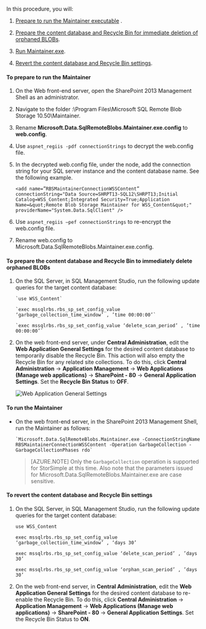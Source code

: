 <!--author=SharS last changed: 9/17/15-->

In this procedure, you will:

1. [Prepare to run the Maintainer executable](#to-prepare-to-run-the-maintainer) .

2. [Prepare the content database and Recycle Bin for immediate deletion of orphaned BLOBs](#to-prepare-the-content-database-and-recycle-bin-to-immediately-delete-orphaned-blobs).

3. [Run Maintainer.exe](#to-run-the-maintainer).

4. [Revert the content database and Recycle Bin settings](#to-revert-the-content-database-and-recycle-bin-settings).

#### To prepare to run the Maintainer

1. On the Web front-end server, open the SharePoint 2013 Management Shell as an administrator.

2. Navigate to the folder <boot drive>:\Program Files\Microsoft SQL Remote Blob Storage 10.50\Maintainer\.

3. Rename **Microsoft.Data.SqlRemoteBlobs.Maintainer.exe.config** to **web.config**.

4. Use `aspnet_regiis -pdf connectionStrings` to decrypt the web.config file.

5. In the decrypted web.config file, under the **<connectionStrings>** node, add the connection string for your SQL server instance and the content database name. See the following example.

    `<add name=”RBSMaintainerConnectionWSSContent” connectionString="Data Source=SHRPT13-SQL12\SHRPT13;Initial Catalog=WSS_Content;Integrated Security=True;Application Name=&quot;Remote Blob Storage Maintainer for WSS_Content&quot;" providerName="System.Data.SqlClient" />`

6. Use `aspnet_regiis –pef connectionStrings` to re-encrypt the web.config file. 

7. Rename web.config to Microsoft.Data.SqlRemoteBlobs.Maintainer.exe.config. 

#### To prepare the content database and Recycle Bin to immediately delete orphaned BLOBs

1. On the SQL Server, in SQL Management Studio, run the following update queries for the target content database: 

       `use WSS_Content`

       `exec mssqlrbs.rbs_sp_set_config_value ‘garbage_collection_time_window’ , ’time 00:00:00’`

       `exec mssqlrbs.rbs_sp_set_config_value ‘delete_scan_period’ , ’time 00:00:00’`

2. On the web front-end server, under **Central Administration**, edit the **Web Application General Settings** for the desired content database to temporarily disable the Recycle Bin. This action will also empty the Recycle Bin for any related site collections. To do this, click **Central Administration** -> **Application Management** -> **Web Applications (Manage web applications)** -> **SharePoint - 80** -> **General Application Settings**. Set the **Recycle Bin Status** to **OFF**.

    ![Web Application General Settings](./media/storsimple-sharepoint-adapter-garbage-collection/HCS_WebApplicationGeneralSettings-include.png)

#### To run the Maintainer

- On the web front-end server, in the SharePoint 2013 Management Shell, run the Maintainer as follows:

      `Microsoft.Data.SqlRemoteBlobs.Maintainer.exe -ConnectionStringName RBSMaintainerConnectionWSSContent -Operation GarbageCollection -GarbageCollectionPhases rdo`

    >[AZURE.NOTE] Only the `GarbageCollection` operation is supported for StorSimple at this time. Also note that the parameters issued for Microsoft.Data.SqlRemoteBlobs.Maintainer.exe are case sensitive. 
 
#### To revert the content database and Recycle Bin settings

1. On the SQL Server, in SQL Management Studio, run the following update queries for the target content database:

      `use WSS_Content`

      `exec mssqlrbs.rbs_sp_set_config_value ‘garbage_collection_time_window’ , ‘days 30’`

      `exec mssqlrbs.rbs_sp_set_config_value ‘delete_scan_period’ , ’days 30’`

      `exec mssqlrbs.rbs_sp_set_config_value ‘orphan_scan_period’ , ’days 30’`

2. On the web front-end server, in **Central Administration**, edit the **Web Application General Settings** for the desired content database to re-enable the Recycle Bin. To do this, click **Central Administration** -> **Application Management** -> **Web Applications (Manage web applications)** -> **SharePoint - 80** -> **General Application Settings**. Set the Recycle Bin Status to **ON**.


